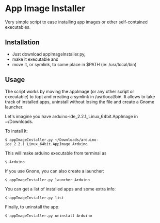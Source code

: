 # App Image Installer
Very simple script to ease installing app images or other self-contained executables.

## Installation
* Just download appImageInstaller.py,
* make it executable and
* move it, or symlink, to some place in $PATH (ie: /usr/local/bin)

## Usage
The script works by moving the appImage (or any other script or executable) to /opt and creating a symlink in /usr/local/bin.
It allows to take track of installed apps, uninstall without losing the file and create a Gnome launcher. 


Let's imagine you have arduino-ide_2.2.1_Linux_64bit.AppImage in ~/Downloads. 

To install it:
```shell
$ appImageInstaller.py ~/Downloads/arduino-ide_2.2.1_Linux_64bit.AppImage Arduino
```
This will make arduino executable from terminal as 
```shell
$ Arduino
```

If you use Gnone, you can also create a launcher:
```shell
$ appImageInstaller.py launcher Arduino
```

You can get a list of installed apps and some extra info:
```shell
$ appImageInstaller.py list
```

Finally, to uninstall the app:
```shell
$ appImageInstaller.py uninstall Arduino
```

